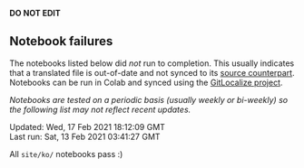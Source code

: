 __DO NOT EDIT__

## Notebook failures

The notebooks listed below did *not* run to completion. This usually indicates
that a translated file is out-of-date and not synced to its
[source counterpart](../en-snapshot/). Notebooks can be run in Colab and synced
using the [GitLocalize project](https://gitlocalize.com/tensorflow/docs-l10n).

*Notebooks are tested on a periodic basis (usually weekly or bi-weekly) so the
following list may not reflect recent updates.*

Updated: Wed, 17 Feb 2021 18:12:09 GMT<br/>
Last run: Sat, 13 Feb 2021 03:41:27 GMT

All <code>site/ko/</code> notebooks pass :)

